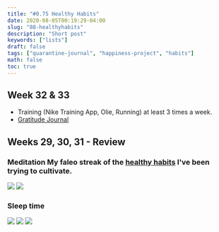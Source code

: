 ```yaml
---
title: "#0.75 Healthy Habits"
date: 2020-08-05T00:19:29-04:00
slug: "88-healthyhabits"
description: "Short post"
keywords: ["lists"]
draft: false
tags: ["quarantine-journal", "happiness-project", "habits"]
math: false
toc: true
---
```


## Week 32 & 33

* Training (Nike Training App, Olie, Running) at least 3 times a week.
* <a href="">Gratitude Journal</a>

## Weeks 29, 30, 31 - Review


<h3>Meditation
My faleo streak of the <a href="https://addhana.com/blog/73-healthy-habits/">healthy habits</a> I've been trying to cultivate.

![](/88-medI.png)
![](/88-medII.png)

<h3>Sleep time

![](/88-sleepI.png)
![](/88-sleepII.png)
![](/88-sleepIII.png)
